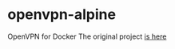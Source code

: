 # openvpn-alpine
OpenVPN for Docker
The original project [is here](https://github.com/jpetazzo/dockvpn)
